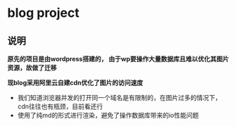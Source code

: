 # blog project

## 说明

**原先的项目是由wordpress搭建的， 由于wp要操作大量数据库且难以优化其图片资源，故做了迁移**

**现blog采用阿里云自建cdn优化了图片的访问速度**

-  我们知道浏览器并发的打开同一个域名是有限制的，在图片过多的情况下，cdn往往也有瓶颈，目前看还行
-  使用了纯md的形式进行渲染，避免了操作数据库带来的io性能问题

